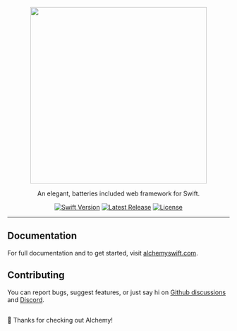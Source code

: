 <p align="center">
    <a href="https://alchemyswift.com/" target="_blank">
        <img src="https://user-images.githubusercontent.com/6025554/132588005-5f8a6a94-ec15-4cab-9be9-1e90e86d374f.png" width="400">
    </a>
</p>

<p align="center">
    An elegant, batteries included web framework for Swift.
</p>

<p align="center">
    <a href="https://swift.org"><img src="https://img.shields.io/badge/Swift-5.8-orange.svg" alt="Swift Version"></a>
    <a href="https://github.com/alchemy-swift/alchemy/releases"><img src="https://img.shields.io/github/release/alchemy-swift/alchemy.svg" alt="Latest Release"></a>
    <a href="https://github.com/alchemy-swift/alchemy/blob/main/LICENSE"><img src="https://img.shields.io/github/license/alchemy-swift/alchemy.svg" alt="License"></a>
</p>

---

## Documentation

For full documentation and to get started, visit [alchemyswift.com](https://alchemyswift.com).

## Contributing

You can report bugs, suggest features, or just say hi on [Github discussions](https://github.com/alchemy-swift/alchemy/discussions) and [Discord](https://discord.gg/74Bq29q22u).

##

👋 Thanks for checking out Alchemy!
